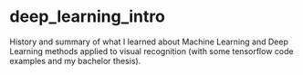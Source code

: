 # deep_learning_intro
History and summary of what I learned about Machine Learning and Deep Learning methods applied to visual recognition (with some tensorflow code examples and my bachelor thesis).
